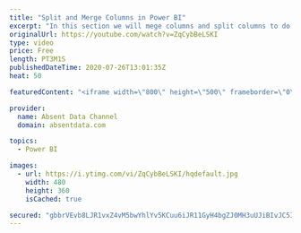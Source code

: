 ```yaml
---
title: "Split and Merge Columns in Power BI"
excerpt: "In this section we will mege columns and split columns to do a depper level of analysis"
originalUrl: https://youtube.com/watch?v=ZqCybBeLSKI
type: video
price: Free
length: PT3M1S
publishedDateTime: 2020-07-26T13:01:35Z
heat: 50

featuredContent: "<iframe width=\"800\" height=\"500\" frameborder=\"0\" src=\"https://www.youtube.com/embed/ZqCybBeLSKI\" allow=\"accelerometer; autoplay; encrypted-media; gyroscope; picture-in-picture\" allowfullscreen></iframe>"

provider:
  name: Absent Data Channel
  domain: absentdata.com

topics:
  - Power BI

images:
  - url: https://i.ytimg.com/vi/ZqCybBeLSKI/hqdefault.jpg
    width: 480
    height: 360
    isCached: true

secured: "gbbrVEvb8LJR1vxZ4vM5bwYhlYv5KCuu6iJR11GyH4bgZJ0MH3uUJiBIvJC5IXtDIq2n7COAwrMImEMWgOXNRhL3AMNWQkEbfRqdQtAegmS0g9diRTbrCklOShIi+r3Vo7Yf/9MHbXJzzltOgt4zmOoY4Y3AcAapiDATJhDuxWwcsHRZNI9mV+p0YtlrdLMthoDQgo6Ap10FjgGQGb1bCpJcGImqaYoDYeS+JwqNkrRh07g2teseNJCkhNH/KnUQ9MvdnfFjWAxPK+7bU1Cg2mU6/bO60xRRlXmkHkpEzVr7PrHDLzAZcv5lBAJKQzRIfNpqIRUCuUUmVPbQjvCbp/O50eJw0wGAWz9fDZouvgsWsed1qlfoDuivF/tmGLmQhKfRsHC5PL6gRbJKMxOa9RrhNfzMSZC1RQ7ce84WwPk=;4eg5UlbgVyrSgJchvCcqnw=="
---
```



